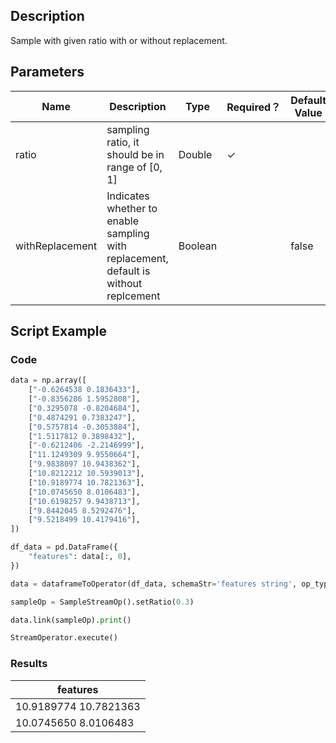 ## Description
Sample with given ratio with or without replacement.

## Parameters
| Name | Description | Type | Required？ | Default Value |
| --- | --- | --- | --- | --- |
| ratio | sampling ratio, it should be in range of [0, 1] | Double | ✓ |  |
| withReplacement | Indicates whether to enable sampling with replacement, default is without replcement | Boolean |  | false |

## Script Example

### Code

```python
data = np.array([
    ["-0.6264538 0.1836433"],
    ["-0.8356286 1.5952808"],
    ["0.3295078 -0.8204684"],
    ["0.4874291 0.7383247"],
    ["0.5757814 -0.3053884"],
    ["1.5117812 0.3898432"],
    ["-0.6212406 -2.2146999"],
    ["11.1249309 9.9550664"],
    ["9.9838097 10.9438362"],
    ["10.8212212 10.5939013"],
    ["10.9189774 10.7821363"],
    ["10.0745650 8.0106483"],
    ["10.6198257 9.9438713"],
    ["9.8442045 8.5292476"],
    ["9.5218499 10.4179416"],
])

df_data = pd.DataFrame({
    "features": data[:, 0],
})

data = dataframeToOperator(df_data, schemaStr='features string', op_type='stream')

sampleOp = SampleStreamOp().setRatio(0.3)

data.link(sampleOp).print()

StreamOperator.execute()
```

### Results

|features|
|---|
|10.9189774 10.7821363|
|10.0745650 8.0106483|




